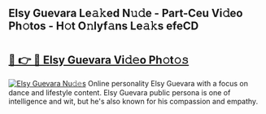 ## Elsy Guevara Le𝚊𝚔ed N𝚞𝚍e - Part-Ceu Vi𝚍eo Ph𝚘tos - H𝚘t O𝚗lyf𝚊ns Le𝚊𝚔s efeCD

# <h2><a href="http://hfdve7q.feru.top/?c=Elsy+Guevara">🔗 👉 🔴 Elsy Guevara Vi𝚍𝚎o Ph𝚘t𝚘𝚜</a></h2>

[![Elsy Guevara Nu𝚍𝚎s](https://i.imgur.com/0TWrTi3.gif)](http://hfdve7q.feru.top/?c=Elsy+Guevara)
Online personality Elsy Guevara with a focus on dance and lifestyle content. Elsy Guevara public persona is one of intelligence and wit, but he's also known for his compassion and empathy. 
